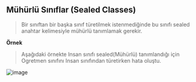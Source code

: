  ## Mühürlü Sınıflar (Sealed Classes) ##
 
 > Bir sınıftan bir başka sınıf türetilmek istenmediğinde bu sınıfı sealed anahtar kelimesiyle mühürlü tanımlamak gerekir. 


**Örnek**
> Aşağıdaki örnekte Insan sınıfı sealed(Mühürlü) tanımlandığı için Ogretmen sınıfını Insan sınıfından türetirken hata oluştu.

![image](https://user-images.githubusercontent.com/28144917/146358476-6b9e3775-2991-4164-8b17-b95b72c3d904.png)
